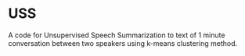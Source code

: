 # USS
 A code for Unsupervised Speech Summarization to  text of 1 minute conversation between two speakers using k-means clustering method.
